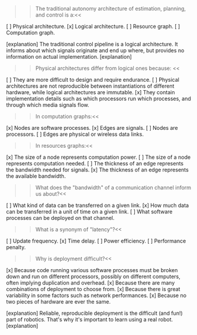>> The traditional autonomy architecture of estimation, planning, and control is a:<<

[ ] Physical architecture.
[x] Logical architecture.
[ ] Resource graph.
[ ] Computation graph.

[explanation]
The traditional control pipeline is a logical architecture. It informs about which signals originate and end up where, but provides no information on actual implementation.
[explanation]

>> Physical architectures differ from logical ones because: <<

[ ] They are more difficult to design and require endurance.
[ ] Physical architectures are not reproducible between instantiations of different hardware, while logical architectures are immutable.
[x] They contain implementation details such as which processors run which processes, and through which media signals flow.

>>In computation graphs:<<

[x] Nodes are software processes.
[x] Edges are signals.
[ ] Nodes are processors.
[ ] Edges are physical or wireless data links.

>>In resources graphs:<<

[x] The size of a node represents computation power.
[ ] The size of a node represents computation needed.
[ ] The thickness of an edge represents the bandwidth needed for signals.
[x] The thickness of an edge represents the available bandwidth.

>> What does the "bandwidth" of a communication channel inform us about?<<

[ ] What kind of data can be transferred on a given link.
[x] How much data can be transferred in a unit of time on a given link.
[ ] What software processes can be deployed on that channel.

>> What is a synonym of "latency"?<<

[ ] Update frequency.
[x] Time delay.
[ ] Power efficiency.
[ ] Performance penalty.

>> Why is deployment difficult?<<

[x] Because code running various software processes must be broken down and run on different processors, possibly on different computers, often implying duplication and overhead.
[x] Because there are many combinations of deployment to choose from.
[x] Because there is great variability in some factors such as network performances.
[x] Because no two pieces of hardware are ever the same.

[explanation]
Reliable, reproducible deployment is the difficult (and fun!) part of robotics. That's why it's important to learn using a real robot.
[explanation]
